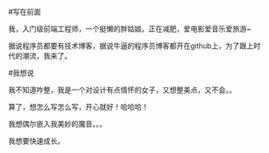 #写在前面

我，入门级前端工程师，一个挺懒的胖姑娘。正在减肥，爱电影爱音乐爱旅游~

据说程序员都要有技术博客，据说牛逼的程序员博客都开在github上，为了跟上时代的潮流，我来了。

#我想说

我不知道咋整，我是一个对设计有点情怀的女子，又想整美点，又不会。。

算了，想怎么写怎么写，开心就好！哈哈哈！

我想偶尔嵌入我美妙的魔音。。。

我想要快速成长。
